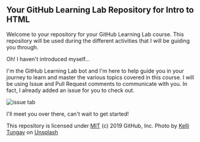 ## Your GitHub Learning Lab Repository for Intro to HTML

Welcome to your repository for your GitHub Learning Lab course. This repository will be used during the different activities that I will be guiding you through.

Oh! I haven't introduced myself...

I'm the GitHub Learning Lab bot and I'm here to help guide you in your journey to learn and master the various topics covered in this course. I will be using Issue and Pull Request comments to communicate with you. In fact, I already added an issue for you to check out.

![issue tab](https://lab.github.com/public/images/issue_tab.png)

I'll meet you over there, can't wait to get started!

This repository is licensed under [MIT](LICENSE) (c) 2019 GitHub, Inc.
Photo by [Kelli Tungay](https://unsplash.com/photos/Sj0nhVIb4eY) on [Unsplash](https://unsplash.com/)


